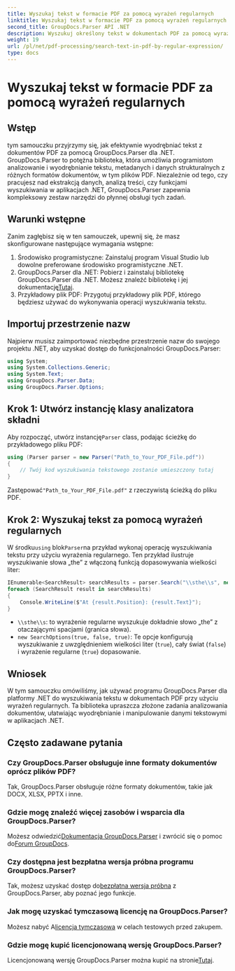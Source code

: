 ```yaml
---
title: Wyszukaj tekst w formacie PDF za pomocą wyrażeń regularnych
linktitle: Wyszukaj tekst w formacie PDF za pomocą wyrażeń regularnych
second_title: GroupDocs.Parser API .NET
description: Wyszukuj określony tekst w dokumentach PDF za pomocą wyrażeń regularnych za pomocą GroupDocs.Parser. Wyodrębniaj, analizuj i manipuluj tekstem PDF bez wysiłku.
weight: 19
url: /pl/net/pdf-processing/search-text-in-pdf-by-regular-expression/
type: docs
---
```

# Wyszukaj tekst w formacie PDF za pomocą wyrażeń regularnych

## Wstęp
tym samouczku przyjrzymy się, jak efektywnie wyodrębniać tekst z dokumentów PDF za pomocą GroupDocs.Parser dla .NET. GroupDocs.Parser to potężna biblioteka, która umożliwia programistom analizowanie i wyodrębnianie tekstu, metadanych i danych strukturalnych z różnych formatów dokumentów, w tym plików PDF. Niezależnie od tego, czy pracujesz nad ekstrakcją danych, analizą treści, czy funkcjami wyszukiwania w aplikacjach .NET, GroupDocs.Parser zapewnia kompleksowy zestaw narzędzi do płynnej obsługi tych zadań.
## Warunki wstępne
Zanim zagłębisz się w ten samouczek, upewnij się, że masz skonfigurowane następujące wymagania wstępne:
1. Środowisko programistyczne: Zainstaluj program Visual Studio lub dowolne preferowane środowisko programistyczne .NET.
2.  GroupDocs.Parser dla .NET: Pobierz i zainstaluj bibliotekę GroupDocs.Parser dla .NET. Możesz znaleźć bibliotekę i jej dokumentację[Tutaj](https://releases.groupdocs.com/parser/net/).
3. Przykładowy plik PDF: Przygotuj przykładowy plik PDF, którego będziesz używać do wykonywania operacji wyszukiwania tekstu.

## Importuj przestrzenie nazw
Najpierw musisz zaimportować niezbędne przestrzenie nazw do swojego projektu .NET, aby uzyskać dostęp do funkcjonalności GroupDocs.Parser:
```csharp
using System;
using System.Collections.Generic;
using System.Text;
using GroupDocs.Parser.Data;
using GroupDocs.Parser.Options;
```
## Krok 1: Utwórz instancję klasy analizatora składni
 Aby rozpocząć, utwórz instancję`Parser` class, podając ścieżkę do przykładowego pliku PDF:
```csharp
using (Parser parser = new Parser("Path_to_Your_PDF_File.pdf"))
{
    // Twój kod wyszukiwania tekstowego zostanie umieszczony tutaj
}
```
 Zastępować`"Path_to_Your_PDF_File.pdf"` z rzeczywistą ścieżką do pliku PDF.
## Krok 2: Wyszukaj tekst za pomocą wyrażeń regularnych
 W środku`using` blok`Parser`na przykład wykonaj operację wyszukiwania tekstu przy użyciu wyrażenia regularnego. Ten przykład ilustruje wyszukiwanie słowa „the” z włączoną funkcją dopasowywania wielkości liter:
```csharp
IEnumerable<SearchResult> searchResults = parser.Search("\\sthe\\s", new SearchOptions(true, false, true));
foreach (SearchResult result in searchResults)
{
    Console.WriteLine($"At {result.Position}: {result.Text}");
}
```
- `\\sthe\\s`: to wyrażenie regularne wyszukuje dokładnie słowo „the” z otaczającymi spacjami (granica słowa).
- `new SearchOptions(true, false, true)`: Te opcje konfigurują wyszukiwanie z uwzględnieniem wielkości liter (`true`), cały świat (`false`) i wyrażenie regularne (`true`) dopasowanie.

## Wniosek
W tym samouczku omówiliśmy, jak używać programu GroupDocs.Parser dla platformy .NET do wyszukiwania tekstu w dokumentach PDF przy użyciu wyrażeń regularnych. Ta biblioteka upraszcza złożone zadania analizowania dokumentów, ułatwiając wyodrębnianie i manipulowanie danymi tekstowymi w aplikacjach .NET.

## Często zadawane pytania
### Czy GroupDocs.Parser obsługuje inne formaty dokumentów oprócz plików PDF?
Tak, GroupDocs.Parser obsługuje różne formaty dokumentów, takie jak DOCX, XLSX, PPTX i inne.
### Gdzie mogę znaleźć więcej zasobów i wsparcia dla GroupDocs.Parser?
 Możesz odwiedzić[Dokumentacja GroupDocs.Parser](https://tutorials.groupdocs.com/parser/net/) i zwrócić się o pomoc do[Forum GroupDocs](https://forum.groupdocs.com/c/parser/17).
### Czy dostępna jest bezpłatna wersja próbna programu GroupDocs.Parser?
 Tak, możesz uzyskać dostęp do[bezpłatna wersja próbna](https://releases.groupdocs.com/) z GroupDocs.Parser, aby poznać jego funkcje.
### Jak mogę uzyskać tymczasową licencję na GroupDocs.Parser?
 Możesz nabyć A[licencja tymczasowa](https://purchase.groupdocs.com/temporary-license/) w celach testowych przed zakupem.
### Gdzie mogę kupić licencjonowaną wersję GroupDocs.Parser?
 Licencjonowaną wersję GroupDocs.Parser można kupić na stronie[Tutaj](https://purchase.groupdocs.com/buy).
